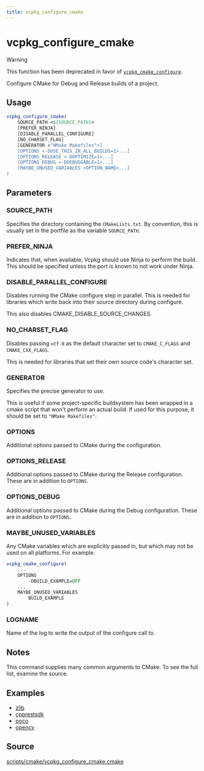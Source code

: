 ```yaml
---
title: vcpkg_configure_cmake
---
```


# vcpkg_configure_cmake

> [!WARNING]
> This function has been deprecated in favor of [`vcpkg_cmake_configure`](vcpkg_cmake_configure.md).

Configure CMake for Debug and Release builds of a project.

## Usage
```cmake
vcpkg_configure_cmake(
    SOURCE_PATH <${SOURCE_PATH}>
    [PREFER_NINJA]
    [DISABLE_PARALLEL_CONFIGURE]
    [NO_CHARSET_FLAG]
    [GENERATOR <"NMake Makefiles">]
    [OPTIONS <-DUSE_THIS_IN_ALL_BUILDS=1>...]
    [OPTIONS_RELEASE <-DOPTIMIZE=1>...]
    [OPTIONS_DEBUG <-DDEBUGGABLE=1>...]
    [MAYBE_UNUSED_VARIABLES <OPTION_NAME>...]
)
```

## Parameters
### SOURCE_PATH
Specifies the directory containing the `CMakeLists.txt`.
By convention, this is usually set in the portfile as the variable `SOURCE_PATH`.

### PREFER_NINJA
Indicates that, when available, Vcpkg should use Ninja to perform the build.
This should be specified unless the port is known to not work under Ninja.

### DISABLE_PARALLEL_CONFIGURE
Disables running the CMake configure step in parallel.
This is needed for libraries which write back into their source directory during configure.

This also disables CMAKE_DISABLE_SOURCE_CHANGES.

### NO_CHARSET_FLAG
Disables passing `utf-8` as the default character set to `CMAKE_C_FLAGS` and `CMAKE_CXX_FLAGS`.

This is needed for libraries that set their own source code's character set.

### GENERATOR
Specifies the precise generator to use.

This is useful if some project-specific buildsystem has been wrapped in a cmake script that won't perform an actual build.
If used for this purpose, it should be set to `"NMake Makefiles"`.

### OPTIONS
Additional options passed to CMake during the configuration.

### OPTIONS_RELEASE
Additional options passed to CMake during the Release configuration. These are in addition to `OPTIONS`.

### OPTIONS_DEBUG
Additional options passed to CMake during the Debug configuration. These are in addition to `OPTIONS`.

### MAYBE_UNUSED_VARIABLES
Any CMake variables which are explicitly passed in, but which may not be used on all platforms.
For example:
```cmake
vcpkg_cmake_configure(
    ...
    OPTIONS
        -DBUILD_EXAMPLE=OFF
    ...
    MAYBE_UNUSED_VARIABLES
        BUILD_EXAMPLE
)
```

### LOGNAME
Name of the log to write the output of the configure call to.

## Notes
This command supplies many common arguments to CMake. To see the full list, examine the source.

## Examples

* [zlib](https://github.com/Microsoft/vcpkg/blob/master/ports/zlib/portfile.cmake)
* [cpprestsdk](https://github.com/Microsoft/vcpkg/blob/master/ports/cpprestsdk/portfile.cmake)
* [poco](https://github.com/Microsoft/vcpkg/blob/master/ports/poco/portfile.cmake)
* [opencv](https://github.com/Microsoft/vcpkg/blob/master/ports/opencv/portfile.cmake)

## Source
[scripts/cmake/vcpkg\_configure\_cmake.cmake](https://github.com/Microsoft/vcpkg/blob/master/scripts/cmake/vcpkg_configure_cmake.cmake)
